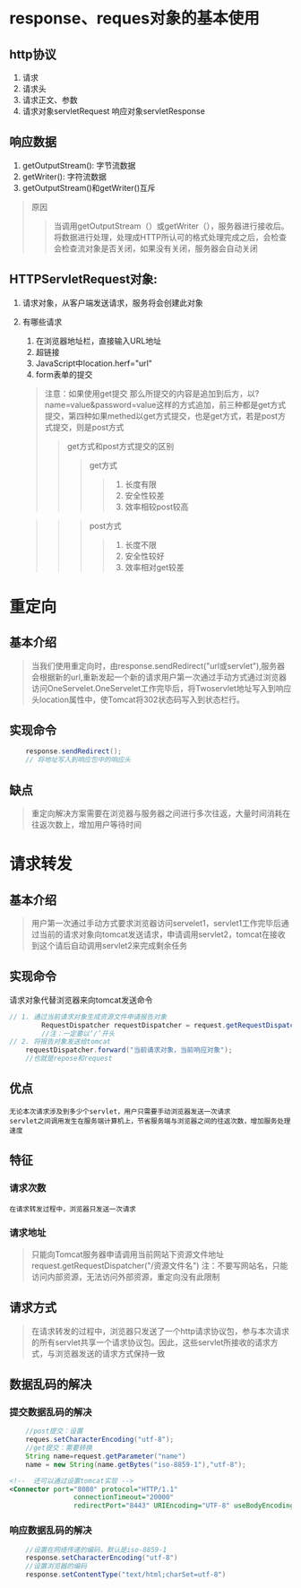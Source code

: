# response、reques对象的基本使用
## http协议
1. 请求
2. 请求头
3. 请求正文、参数
4. 请求对象servletRequest 响应对象servletResponse
## 响应数据
1. getOutputStream(): 字节流数据
2. getWriter(): 字符流数据
3. getOutputStream()和getWriter()互斥
>原因
>>当调用getOutputStream（）或getWriter（），服务器进行接收后。将数据进行处理，处理成HTTP所认可的格式处理完成之后，会检查会检查流对象是否关闭，如果没有关闭，服务器会自动关闭
## HTTPServletRequest对象:
1. 请求对象，从客户端发送请求，服务将会创建此对象
2. 有哪些请求
    1. 在浏览器地址栏，直接输入URL地址
    2. 超链接
    3. JavaScript中location.herf="url"
    4. form表单的提交
    >注意：如果使用get提交  那么所提交的内容是追加到后方，以?name=value&password=value这样的方式追加，前三种都是get方式提交，第四种如果methed以get方式提交，也是get方式，若是post方式提交，则是post方式
    >> get方式和post方式提交的区别
    >>> get方式
    >>>> 1. 长度有限
    >>>> 2. 安全性较差
    >>>> 3. 效率相较post较高 
      
    >>> post方式
    >>>> 1. 长度不限
    >>>> 2. 安全性较好
    >>>> 3. 效率相对get较差
# 重定向
## 基本介绍 
> 当我们使用重定向时，由response.sendRedirect("url或servlet"),服务器会根据新的url,重新发起一个新的请求用户第一次通过手动方式通过浏览器访问OneServelet.OneServelet工作完毕后，将Twoservlet地址写入到响应头location属性中，使Tomcat将302状态码写入到状态栏行。
## 实现命令 
```java
    response.sendRedirect();
    // 将地址写入到响应包中的响应头
```
## 缺点
> 重定向解决方案需要在浏览器与服务器之间进行多次往返，大量时间消耗在往返次数上，增加用户等待时间
# 请求转发
## 基本介绍
> 用户第一次通过手动方式要求浏览器访问servelet1，servlet1工作完毕后通过当前的请求对象向tomcat发送请求，申请调用servlet2，tomcat在接收到这个请后自动调用servlet2来完成剩余任务
## 实现命令
请求对象代替浏览器来向tomcat发送命令
```java
// 1. 通过当前请求对象生成资源文件申请报告对象
        RequestDispatcher requestDispatcher = request.getRequestDispatcher("/资源文件名");
        //注：一定要以‘/’开头
// 2. 将报告对象发送给tomcat
    requestDispatcher.forward("当前请求对象，当前响应对象");
    //也就是repose和request
```
## 优点 
    无论本次请求涉及到多少个servlet，用户只需要手动浏览器发送一次请求
    servlet之间调用发生在服务端计算机上，节省服务端与浏览器之间的往返次数，增加服务处理速度
## 特征 
### 请求次数
    在请求转发过程中，浏览器只发送一次请求
### 请求地址
> 只能向Tomcat服务器申请调用当前网站下资源文件地址
> request.getRequestDispatcher("/资源文件名")  注：不要写网站名，只能访问内部资源，无法访问外部资源，重定向没有此限制
## 请求方式
> 在请求转发的过程中，浏览器只发送了一个http请求协议包，参与本次请求的所有servlet共享一个请求协议包。因此，这些servlet所接收的请求方式，与浏览器发送的请求方式保持一致
## 数据乱码的解决
### 提交数据乱码的解决
    
```java
    //post提交：设置
    reques.setCharacterEncoding("utf-8");
    //get提交：需要转换
    String name=request.getParameter("name")
    name = new String(name.getBytes("iso-8859-1"),"utf-8");
```
```xml
<!--  还可以通过设置tomcat实现 -->
<Connector port="8080" protocol="HTTP/1.1"
                connectionTimeout="20000"
                redirectPort="8443" URIEncoding="UTF-8" useBodyEncodingForURI="true">
```
### 响应数据乱码的解决
```java
    //设置在网络传递的编码，默认是iso-8859-1
    response.setCharacterEncoding("utf-8")
    //设置浏览器的编码
    response.setContentType("text/html;charSet=utf-8")
```

